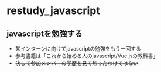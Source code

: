# restudy_javascript
## javascriptを勉強する
- 某インターンに向けてjavascriptの勉強をもう一回する
- 参考書籍は「これから始める人のjavascript/Vue.jsの教科書」
- ~~決して参加メンバーの学歴を見て焦ったわけではない~~

